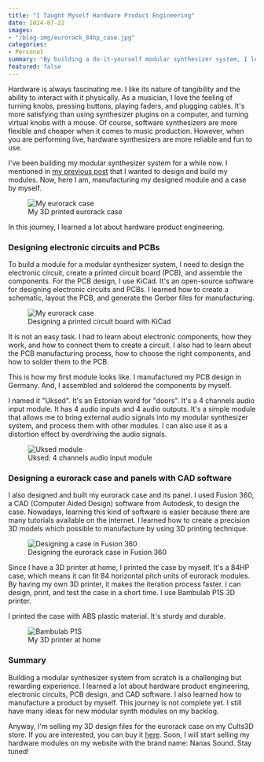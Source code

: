 ```yaml
---
title: "I Taught Myself Hardware Product Engineering"
date: 2024-07-22
images:
- "/blog-img/eurorack_84hp_case.jpg"
categories:
- Personal
summary: "By building a do-it-yourself modular synthesizer system, I learned how to design and build a hardware product from scratch."
featured: false
---
```


Hardware is always fascinating me. I like its nature of tangibility and the ability to interact with it physically. As a musician, I love the feeling of turning knobs, pressing buttons, playing faders, and plugging cables. It's more satisfying than using synthesizer plugins on a computer, and turning virtual knobs with a mouse. Of course, software synthesizers are more flexible and cheaper when it comes to music production. However, when you are performing live, hardware synthesizers are more reliable and fun to use.

I've been building my modular synthesizer system for a while now. I mentioned in [my previous post](https://www.asepbagja.com/programming/starting-modular-synth-journey/) that I wanted to design and build my modules. Now, here I am, manufacturing my designed module and a case by myself.

<div class="text-center">
<figure class="figure">
<img src="https://www.asepbagja.com/blog-img/eurorack_84hp_case.jpg" class="figure-img img-fluid" alt="My eurorack case" />
<figcaption class="figure-caption text-center">My 3D printed eurorack case</figcaption>
</figure>
</div>

In this journey, I learned a lot about hardware product engineering.

### Designing electronic circuits and PCBs

To build a module for a modular synthesizer system, I need to design the electronic circuit, create a printed circuit board (PCB), and assemble the components. For the PCB design, I use KiCad. It's an open-source software for designing electronic circuits and PCBs. I learned how to create a schematic, layout the PCB, and generate the Gerber files for manufacturing.

<div class="text-center">
<figure class="figure">
<img src="https://www.asepbagja.com/blog-img/kicad_design.jpeg" class="figure-img img-fluid" alt="My eurorack case" />
<figcaption class="figure-caption text-center">Designing a printed circuit board with KiCad</figcaption>
</figure>
</div>

It is not an easy task. I had to learn about electronic components, how they work, and how to connect them to create a circuit. I also had to learn about the PCB manufacturing process, how to choose the right components, and how to solder them to the PCB.

This is how my first module looks like. I manufactured my PCB design in Germany. And, I assembled and soldered the components by myself.

I named it "Uksed". It's an Estonian word for "doors". It's a 4 channels audio input module. It has 4 audio inputs and 4 audio outputs. It's a simple module that allows me to bring external audio signals into my modular synthesizer system, and process them with other modules. I can also use it as a distortion effect by overdriving the audio signals.

<div class="text-center">
<figure class="figure">
<img src="https://www.asepbagja.com/blog-img/Uksed_module.jpeg" class="figure-img img-fluid" alt="Uksed module" />
<figcaption class="figure-caption text-center">Uksed: 4 channels audio input module</figcaption>
</figure>
</div>

### Designing a eurorack case and panels with CAD software

I also designed and built my eurorack case and its panel. I used Fusion 360, a CAD (Computer Aided Design) software from Autodesk, to design the case. Nowadays, learning this kind of software is easier because there are many tutorials available on the internet. I learned how to create a precision 3D models which possible to manufacture by using 3D printing technique.

<div class="text-center">
<figure class="figure">
<img src="https://www.asepbagja.com/blog-img/designing_case_fusion.png" class="figure-img img-fluid" alt="Designing a case in Fusion 360" />
<figcaption class="figure-caption text-center">Designing the eurorack case in Fusion 360</figcaption>
</figure>
</div>

Since I have a 3D printer at home, I printed the case by myself. It's a 84HP case, which means it can fit 84 horizontal pitch units of eurorack modules. By having my own 3D printer, it makes the iteration process faster. I can design, print, and test the case in a short time. I use Bambulab P1S 3D printer.

I printed the case with ABS plastic material. It's sturdy and durable.

<div class="text-center">
<figure class="figure">
<img src="https://www.asepbagja.com/blog-img/3d_printer.jpeg" class="figure-img img-fluid" alt="Bambulab P1S" />
<figcaption class="figure-caption text-center">My 3D printer at home</figcaption>
</figure>
</div>

### Summary

Building a modular synthesizer system from scratch is a challenging but rewarding experience. I learned a lot about hardware product engineering, electronic circuits, PCB design, and CAD software. I also learned how to manufacture a product by myself. This journey is not complete yet. I still have many ideas for new modular synth modules on my backlog.

Anyway, I'm selling my 3D design files for the eurorack case on my Cults3D store. If you are interested, you can buy it [here](https://cults3d.com/en/users/nanassound/3d-models). Soon, I will start selling my hardware modules on my website with the brand name: Nanas Sound. Stay tuned!